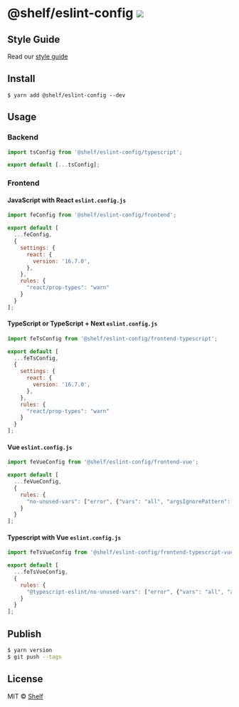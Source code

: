 # @shelf/eslint-config ![](https://img.shields.io/badge/code_style-prettier-ff69b4.svg)

## Style Guide

Read our [style guide](./docs/style-guide.md)

## Install

```
$ yarn add @shelf/eslint-config --dev
```

## Usage

### Backend

```js
import tsConfig from '@shelf/eslint-config/typescript';

export default [...tsConfig];
```

### Frontend

#### JavaScript with React `eslint.config.js`

```js
import feConfig from '@shelf/eslint-config/frontend';

export default [
  ...feConfig,
  {
    settings: {
      react: {
        version: '16.7.0',
      },
    },
    rules: {
      "react/prop-types": "warn"
    }
  }
];
```

#### TypeScript or TypeScript + Next `eslint.config.js`

```js
import feTsConfig from '@shelf/eslint-config/frontend-typescript';

export default [
  ...feTsConfig,
  {
    settings: {
      react: {
        version: '16.7.0',
      },
    },
    rules: {
      "react/prop-types": "warn"
    }
  }
];
```

#### Vue `eslint.config.js`

```js
import feVueConfig from '@shelf/eslint-config/frontend-vue';

export default [
  ...feVueConfig,
  {
    rules: {
      "no-unused-vars": ["error", {"vars": "all", "argsIgnorePattern": "^h$"}]
    }
  }
];
```

#### Typescript with Vue `eslint.config.js`

```js
import feTsVueConfig from '@shelf/eslint-config/frontend-typescript-vue';

export default [
  ...feTsVueConfig,
  {
    rules: {
      "@typescript-eslint/no-unused-vars": ["error", {"vars": "all", "argsIgnorePattern": "^h$"}]
    }
  }
];
```

## Publish

```sh
$ yarn version
$ git push --tags
```

## License

MIT © [Shelf](https://shelf.io)
